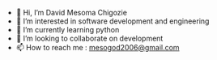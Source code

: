 - 👋 Hi, I’m David Mesoma Chigozie
- 👀 I’m interested in software development and engineering
- 🌱 I’m currently learning python
- 💞️ I’m looking to collaborate on development
- 📫 How to reach me : mesogod2006@gmail.com

<!---
David16a/David16a is a ✨ special ✨ repository made by a guy named David. Because this is a `README.md`, (this file) appears on My GitHub profile.
You can click the Preview link to take a look at your changes.
--->
